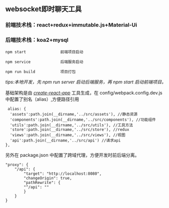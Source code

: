 ## websocket即时聊天工具 ##

### 前端技术栈：react+redux+immutable.js+Material-Ui ###
### 后端技术栈：koa2+mysql ###

    npm start               前端项目启动

    npm service             后端服务启动
    
    npm run build           项目打包
    
*tips:本地开发，先 npm run server 启动后端服务，再 npm start 启动前端项目。*

基础架构是由 [*create-react-app*](https://github.com/facebook/create-react-app/) 工具生成，在 config/webpack.config.dev.js 中配置了别名（alias）,方便路径引用

     alias: {
      'assets':path.join(__dirname,'../src/assets'), //静态资源
      'components':path.join(__dirname,'../src/components'), //功能组件
      'utils':path.join(__dirname,'../src/utils'), //工具方法
      'store':path.join(__dirname,'../src/store'), //redux
      'views':path.join(__dirname,'../src/views'), //视图
      'api':path.join(__dirname,'../src/api') //请求api
    },

另外在 package.json 中配置了跨域代理，方便开发时前后端分离。

    "proxy": {
        "/api": {
            "target": "http://localhost:8080",
            "changeOrigin": true,
            "pathRewrite": {
            "^/api": ""
            }
        }
    }

